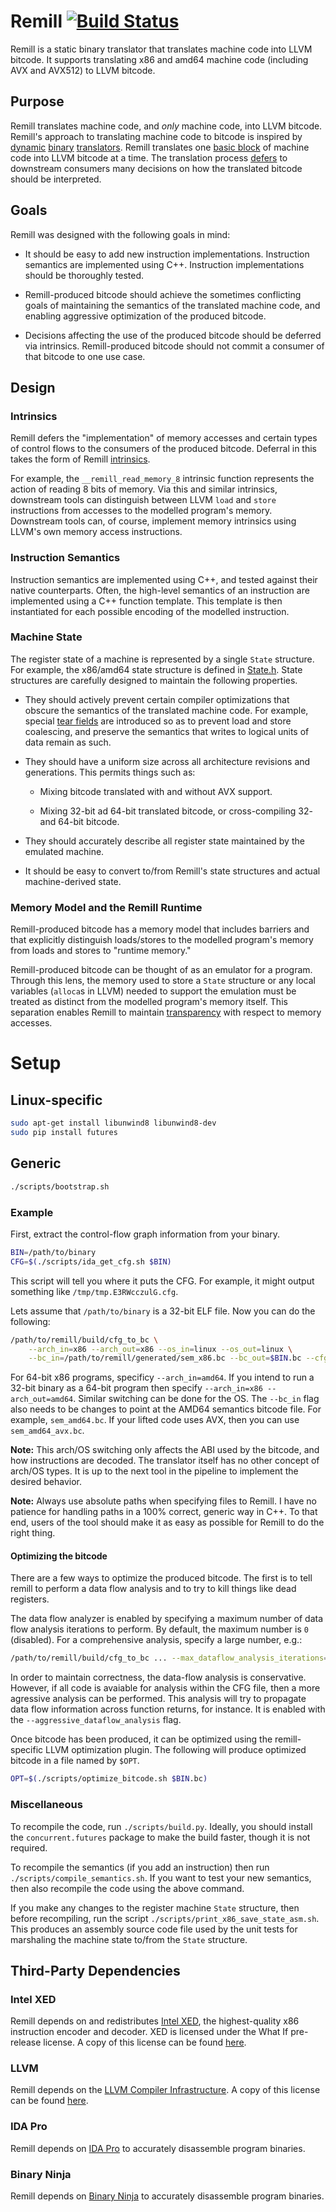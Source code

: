 # Remill [![Build Status](https://travis-ci.com/trailofbits/remill.svg?token=T1UToSpCvaMxn511Cddb&branch=master)](https://travis-ci.com/trailofbits/remill)

Remill is a static binary translator that translates machine code into LLVM
bitcode. It supports translating x86 and amd64 machine code (including AVX and
AVX512) to LLVM bitcode.

## Purpose

Remill translates machine code, and *only* machine code, into LLVM bitcode.
Remill's approach to translating machine code to bitcode is inspired by
[dynamic](https://software.intel.com/en-us/articles/pin-a-dynamic-binary-instrumentation-tool)
[binary](https://github.com/DynamoRIO/dynamorio)
[translators](https://github.com/Granary/granary2). Remill translates one
[basic block](https://en.wikipedia.org/wiki/Basic_block) of machine code into
LLVM bitcode at a time. The translation process [defers](#Intrinsics) to
downstream consumers many decisions on how the translated bitcode should
be interpreted.

## Goals

Remill was designed with the following goals in mind:

- It should be easy to add new instruction implementations. Instruction
  semantics are implemented using C++. Instruction implementations should be
  thoroughly tested.

- Remill-produced bitcode should achieve the sometimes conflicting goals of
  maintaining the semantics of the translated machine code, and enabling
  aggressive optimization of the produced bitcode.

- Decisions affecting the use of the produced bitcode should be deferred via
  intrinsics. Remill-produced bitcode should not commit a consumer of that
  bitcode to one use case.

## Design

### Intrinsics

Remill defers the "implementation" of memory accesses and certain types of
control flows to the consumers of the produced bitcode. Deferral in this takes
the form of Remill [intrinsics](remill/Arch/Runtime/Intrinsics.h).

For example, the `__remill_read_memory_8` intrinsic function represents the
action of reading 8 bits of memory. Via this and similar intrinsics, downstream
tools can distinguish between LLVM `load` and `store` instructions from accesses
to the modelled program's memory. Downstream tools can, of course, implement
memory intrinsics using LLVM's own memory access instructions. 

### Instruction Semantics

Instruction semantics are implemented using C++, and tested against their
native counterparts. Often, the high-level semantics of an instruction are
implemented using a C++ function template. This template is then instantiated
for each possible encoding of the modelled instruction.

### Machine State

The register state of a machine is represented by a single `State` structure.
For example, the x86/amd64 state structure is defined in
[State.h](remill/Arch/X86/Runtime/State.h). State structures are carefully
designed to maintain the following properties.

 - They should actively prevent certain compiler optimizations that obscure the
   semantics of the translated machine code. For example, special
   [tear fields](https://github.com/trailofbits/remill/blob/master/remill/Arch/X86/Runtime/State.h#L211)
   are introduced so as to prevent load and store coalescing, and preserve the
   semantics that writes to logical units of data remain as such.

 - They should have a uniform size across all architecture revisions and
   generations. This permits things such as:

    - Mixing bitcode translated with and without AVX support.
   
    - Mixing 32-bit ad 64-bit translated bitcode, or cross-compiling 32- and
      64-bit bitcode.

  - They should accurately describe all register state maintained by the
    emulated machine.

  - It should be easy to convert to/from Remill's state structures and actual
    machine-derived state.

### Memory Model and the Remill Runtime

Remill-produced bitcode has a memory model that includes barriers and that
explicitly distinguish loads/stores to the modelled program's memory from
loads and stores to "runtime memory."

Remill-produced bitcode can be thought of as an emulator for a program.
Through this lens, the memory used to store a `State` structure or any local
variables (`alloca`s in LLVM) needed to support the emulation must be treated
as distinct from the modelled program's memory itself. This separation enables
Remill to maintain [transparency](http://www.burningcutlery.com/derek/docs/transparency-VEE12.pdf)
with respect to memory accesses.

# Setup

## Linux-specific
```sh
sudo apt-get install libunwind8 libunwind8-dev
sudo pip install futures
```

## Generic
```sh
./scripts/bootstrap.sh
```

### Example

First, extract the control-flow graph information from your binary.

```sh
BIN=/path/to/binary
CFG=$(./scripts/ida_get_cfg.sh $BIN)
```

This script will tell you where it puts the CFG. For example, it might output something like `/tmp/tmp.E3RWcczulG.cfg`.

Lets assume that `/path/to/binary` is a 32-bit ELF file. Now you can do the following:

```sh
/path/to/remill/build/cfg_to_bc \
    --arch_in=x86 --arch_out=x86 --os_in=linux --os_out=linux \
    --bc_in=/path/to/remill/generated/sem_x86.bc --bc_out=$BIN.bc --cfg=$CFG
```

For 64-bit x86 programs, specificy `--arch_in=amd64`. If you intend to run a 32-bit binary as a 64-bit program then specify `--arch_in=x86 --arch_out=amd64`. Similar switching can be done for the OS. The `--bc_in` flag also needs to be changes to point at the AMD64 semantics bitcode file. For example, `sem_amd64.bc`. If your lifted code uses AVX, then you can use `sem_amd64_avx.bc`.

**Note:** This arch/OS switching only affects the ABI used by the bitcode, and how instructions are decoded. The translator itself has no other concept of arch/OS types. It is up to the next tool in the pipeline to implement the desired behavior.

**Note:** Always use absolute paths when specifying files to Remill. I have no patience for handling paths in a 100% correct, generic way in C++. To that end, users of the tool should make it as easy as possible for Remill to do the right thing.

#### Optimizing the bitcode

There are a few ways to optimize the produced bitcode. The first is to tell remill to perform a data flow analysis and to try to kill things like dead registers.

The data flow analyzer is enabled by specifying a maximum number of data flow analysis iterations to perform. By default, the maximum number is `0` (disabled). For a comprehensive analysis, specify a large number, e.g.:

```sh
/path/to/remill/build/cfg_to_bc ... --max_dataflow_analysis_iterations=99999 ...
```

In order to maintain correctness, the data-flow analysis is conservative. However, if all code is avaiable for analysis within the CFG file, then a more agressive analysis can be performed. This analysis will try to propagate data flow information across function returns, for instance. It is enabled with the `--aggressive_dataflow_analysis` flag.

Once bitcode has been produced, it can be optimized using the remill-specific LLVM optimization plugin. The following will produce optimized bitcode in a file named by `$OPT`.

```sh
OPT=$(./scripts/optimize_bitcode.sh $BIN.bc)
```

### Miscellaneous

To recompile the code, run `./scripts/build.py`. Ideally, you should install the `concurrent.futures` package to make the build faster, though it is not required.

To recompile the semantics (if you add an instruction) then run `./scripts/compile_semantics.sh`. If you want to test your new semantics, then also recompile the code using the above command.

If you make any changes to the register machine `State` structure, then before recompiling, run the script `./scripts/print_x86_save_state_asm.sh`. This produces an assembly source code file used by the unit tests for marshaling the machine state to/from the `State` structure.

## Third-Party Dependencies

### Intel XED

Remill depends on and redistributes [Intel XED](https://software.intel.com/en-us/articles/xed-x86-encoder-decoder-software-library), the highest-quality x86 instruction
encoder and decoder. XED is licensed under the What If pre-release license. A copy of this license can be found [here](blob/xed/LICENSE.md).

### LLVM

Remill depends on the [LLVM Compiler Infrastructure](http://llvm.org). A copy of this license can be found [here](http://llvm.org/releases/3.8.0/LICENSE.TXT).


### IDA Pro

Remill depends on [IDA Pro](https://www.hex-rays.com/products/ida) to
accurately disassemble program binaries.

### Binary Ninja

Remill depends on [Binary Ninja](https://binary.ninja) to accurately disassemble program binaries.
